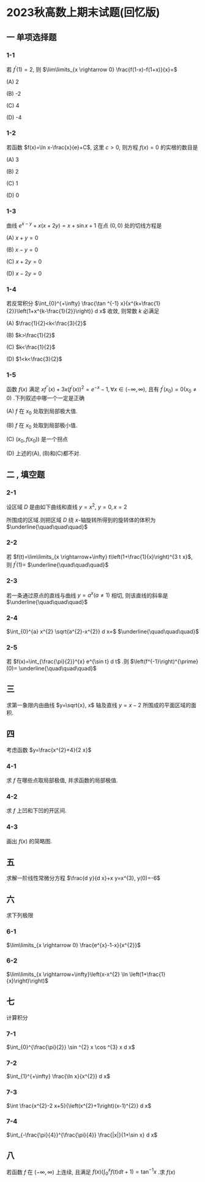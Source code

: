 # 2023秋高数上期末试题(回忆版)

## 一 单项选择题

### 1-1

若 $f^{\prime}(1)=2$, 则 $\lim\limits_{x \rightarrow 0} \frac{f(1-x)-f(1+x)}{x}=$

(A) 2

(B) -2

(C) 4

(D) -4

### 1-2

若函数 $f(x)=\ln x-\frac{x}{e}+C$, 这里 $c>0$, 则方程 $f(x)=0$ 的实根的数目是

(A) 3

(B) 2

(C) 1

(D) 0

### 1-3

曲线 $e^{x-y}+x(x+2 y)=x+\sin x+1$ 在点 $(0,0)$ 处的切线方程是

(A) $x+y=0$

(B) $x-y=0$

(C) $x+2 y=0$

(D) $x-2 y=0$

### 1-4

若反常积分 $\int_{0}^{+\infty} \frac{\tan ^{-1} x}{x^{k+\frac{1}{2}}\left(1+x^{k-\frac{1}{2}}\right)} d x$ 收敛, 则常数 $k$ 必满足

(A) $\frac{1}{2}<k<\frac{3}{2}$

(B) $k>\frac{1}{2}$

(C) $k<\frac{1}{2}$

(D) $1<k<\frac{3}{2}$

### 1-5

函数 $f(x)$ 满足 $x f^{\prime \prime}(x)+3 x\left(f^{\prime}(x)\right)^{2}=e^{-x}-1, \forall x \in(-\infty, \infty)$, 且有 $f^{\prime}\left(x_{0}\right)=0\left(x_{0} \neq 0\right)$ .下列叙述中哪一个一定是正确

(A) $f$ 在 $x_{0}$ 处取到局部极大值.

(B) $f$ 在 $x_{0}$ 处取到局部极小值.

(C) $\left(x_{0}, f\left(x_{0}\right)\right)$ 是一个拐点

(D) 上述的(A), (B)和(C)都不对.

## 二 , 填空题

### 2-1

设区域 $D$ 是由如下曲线和直线 $y=x^{2}, ~ y=0, x=2$

所围成的区域.则把区域 $D$ 绕 $x$-轴旋转所得到的旋转体的体积为 $\underline{\quad\quad\quad}$

### 2-2

若 $f(t)=\lim\limits_{x \rightarrow+\infty} t\left(1+\frac{1}{x}\right)^{3 t x}$, 则 $f^{\prime}(1)=$ $\underline{\quad\quad\quad}$

### 2-3

若一条通过原点的直线与曲线 $y=a^{x}(a \neq 1)$ 相切, 则该直线的斜率是 $\underline{\quad\quad\quad}$

### 2-4

$\int_{0}^{a} x^{2} \sqrt{a^{2}-x^{2}} d x=$ $\underline{\quad\quad\quad}$

### 2-5

若 $f(x)=\int_{\frac{\pi}{2}}^{x} e^{\sin t} d t$ .则 $\left(f^{-1}\right)^{\prime}(0)= \underline{\quad\quad\quad}$

## 三

求第一象限内由曲线 $y=\sqrt{x}, x$ 轴及直线 $y=x-2$ 所围成的平面区域的面积.

## 四

考虑函数 $y=\frac{x^{2}+4}{2 x}$

### 4-1

求 $f$ 在哪些点取局部极值, 并求函数的局部极值.

### 4-2

求 $f$ 上凹和下凹的开区间.

### 4-3

画出 $f(x)$ 的简略图.

## 五

求解一阶线性常微分方程 $\frac{d y}{d x}+x y=x^{3}, y(0)=-6$

## 六

求下列极限

### 6-1

$\lim\limits_{x \rightarrow 0} \frac{e^{x}-1-x}{x^{2}}$

### 6-2

$\lim\limits_{x \rightarrow+\infty}\left(x-x^{2} \ln \left(1+\frac{1}{x}\right)\right)$

## 七

计算积分

### 7-1

$\int_{0}^{\frac{\pi}{2}} \sin ^{2} x \cos ^{3} x d x$

### 7-2

$\int_{1}^{+\infty} \frac{\ln x}{x^{2}} d x$

### 7-3

$\int \frac{x^{2}-2 x+5}{\left(x^{2}+1\right)(x-1)^{2}} d x$

### 7-4

$\int_{-\frac{\pi}{4}}^{\frac{\pi}{4}} \frac{|x|}{1+\sin x} d x$

## 八

若函数 $f$ 在 $(-\infty, \infty)$ 上连续, 且满足 $f(x)\left(\int_{0}^{x} f(t) d t+1\right)=\tan ^{-1} x$ .求 $f(x)$

